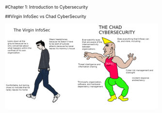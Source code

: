 #Chapter 1: Introduction to Cybersecurity

##Virgin InfoSec vs Chad CyberSecurity

![infosecvscyber](./images/ch1/infosecvscybersec.jpg)
